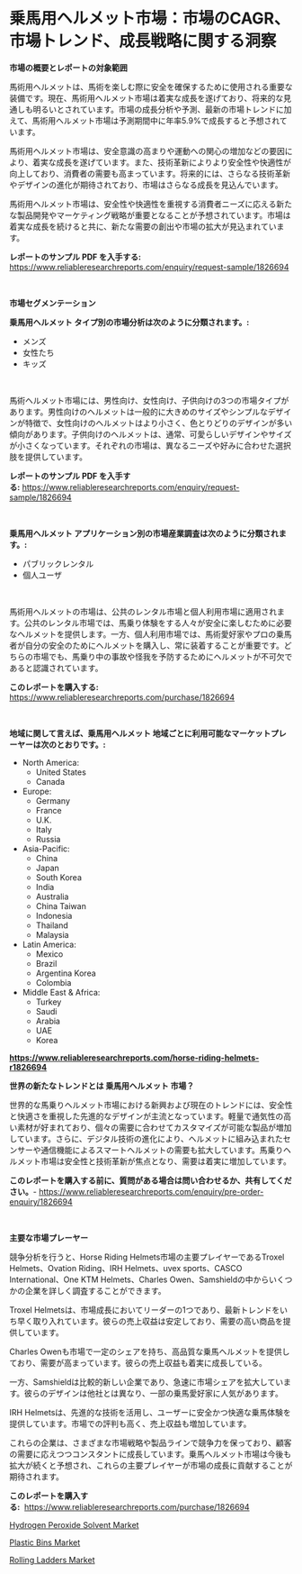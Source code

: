 <p><h1>乗馬用ヘルメット市場：市場のCAGR、市場トレンド、成長戦略に関する洞察</h1></p><p><strong>市場の概要とレポートの対象範囲</strong></p>
<p><p>馬術用ヘルメットは、馬術を楽しむ際に安全を確保するために使用される重要な装備です。現在、馬術用ヘルメット市場は着実な成長を遂げており、将来的な見通しも明るいとされています。市場の成長分析や予測、最新の市場トレンドに加えて、馬術用ヘルメット市場は予測期間中に年率5.9%で成長すると予想されています。</p><p>馬術用ヘルメット市場は、安全意識の高まりや運動への関心の増加などの要因により、着実な成長を遂げています。また、技術革新によりより安全性や快適性が向上しており、消費者の需要も高まっています。将来的には、さらなる技術革新やデザインの進化が期待されており、市場はさらなる成長を見込んでいます。</p><p>馬術用ヘルメット市場は、安全性や快適性を重視する消費者ニーズに応える新たな製品開発やマーケティング戦略が重要となることが予想されています。市場は着実な成長を続けると共に、新たな需要の創出や市場の拡大が見込まれています。</p></p>
<p><strong>レポートのサンプル PDF を入手する:</strong> <a href="https://www.reliableresearchreports.com/enquiry/request-sample/1826694">https://www.reliableresearchreports.com/enquiry/request-sample/1826694</a></p>
<p>&nbsp;</p>
<p><strong>市場セグメンテーション</strong></p>
<p><strong>乗馬用ヘルメット タイプ別の市場分析は次のように分類されます。:</strong></p>
<p><ul><li>メンズ</li><li>女性たち</li><li>キッズ</li></ul></p>
<p>&nbsp;</p>
<p><p>馬術ヘルメット市場には、男性向け、女性向け、子供向けの3つの市場タイプがあります。男性向けのヘルメットは一般的に大きめのサイズやシンプルなデザインが特徴で、女性向けのヘルメットはより小さく、色とりどりのデザインが多い傾向があります。子供向けのヘルメットは、通常、可愛らしいデザインやサイズが小さくなっています。それぞれの市場は、異なるニーズや好みに合わせた選択肢を提供しています。</p></p>
<p><strong>レポートのサンプル PDF を入手する:</strong>&nbsp;<a href="https://www.reliableresearchreports.com/enquiry/request-sample/1826694">https://www.reliableresearchreports.com/enquiry/request-sample/1826694</a></p>
<p>&nbsp;</p>
<p><strong> 乗馬用ヘルメット アプリケーション別の市場産業調査は次のように分類されます。:</strong></p>
<p><ul><li>パブリックレンタル</li><li>個人ユーザ</li></ul></p>
<p>&nbsp;</p>
<p><p>馬術用ヘルメットの市場は、公共のレンタル市場と個人利用市場に適用されます。公共のレンタル市場では、馬乗り体験をする人々が安全に楽しむために必要なヘルメットを提供します。一方、個人利用市場では、馬術愛好家やプロの乗馬者が自分の安全のためにヘルメットを購入し、常に装着することが重要です。どちらの市場でも、馬乗り中の事故や怪我を予防するためにヘルメットが不可欠であると認識されています。</p></p>
<p><strong>このレポートを購入する:</strong>&nbsp; <a href="https://www.reliableresearchreports.com/purchase/1826694">https://www.reliableresearchreports.com/purchase/1826694</a></p>
<p>&nbsp;</p>
<p><strong>地域に関して言えば、乗馬用ヘルメット 地域ごとに利用可能なマーケットプレーヤーは次のとおりです。:</strong></p>
<p><ul>
    <li>
        North America:
        <ul>
            <li>United States</li>
            <li>Canada</li>
        </ul>
    </li>
    <li>
        Europe:
        <ul>
            <li>Germany</li>
            <li>France</li>
            <li>U.K.</li>
            <li>Italy</li>
            <li>Russia</li>
        </ul>
    </li>
    <li>
        Asia-Pacific:
        <ul>
            <li>China</li>
            <li>Japan</li>
            <li>South Korea</li>
            <li>India</li>
            <li>Australia</li>
            <li>China Taiwan</li>
            <li>Indonesia</li>
            <li>Thailand</li>
            <li>Malaysia</li>
        </ul>
    </li>
    <li>
        Latin America:
        <ul>
            <li>Mexico</li>
            <li>Brazil</li>
            <li>Argentina Korea</li>
            <li>Colombia</li>
        </ul>
    </li>
    <li>
        Middle East & Africa:
        <ul>
            <li>Turkey</li>
            <li>Saudi</li>
            <li>Arabia</li>
            <li>UAE</li>
            <li>Korea</li>
        </ul>
    </li>
    </ul></p>
<p><strong><a href="https://www.reliableresearchreports.com/horse-riding-helmets-r1826694">https://www.reliableresearchreports.com/horse-riding-helmets-r1826694</a></strong>&nbsp;</p>
<p><strong>世界の新たなトレンドとは 乗馬用ヘルメット 市場？</strong></p>
<p><p>世界的な馬乗りヘルメット市場における新興および現在のトレンドには、安全性と快適さを重視した先進的なデザインが主流となっています。軽量で通気性の高い素材が好まれており、個々の需要に合わせてカスタマイズが可能な製品が増加しています。さらに、デジタル技術の進化により、ヘルメットに組み込まれたセンサーや通信機能によるスマートヘルメットの需要も拡大しています。馬乗りヘルメット市場は安全性と技術革新が焦点となり、需要は着実に増加しています。</p></p>
<p><strong>このレポートを購入する前に、質問がある場合は問い合わせるか、共有してください。</strong>- <a href="https://www.reliableresearchreports.com/enquiry/pre-order-enquiry/1826694">https://www.reliableresearchreports.com/enquiry/pre-order-enquiry/1826694</a></p>
<p>&nbsp;</p>
<p><strong>主要な市場プレーヤー</strong></p>
<p><p>競争分析を行うと、Horse Riding Helmets市場の主要プレイヤーであるTroxel Helmets、Ovation Riding、IRH Helmets、uvex sports、CASCO International、One KTM Helmets、Charles Owen、Samshieldの中からいくつかの企業を詳しく調査することができます。</p><p>Troxel Helmetsは、市場成長においてリーダーの1つであり、最新トレンドをいち早く取り入れています。彼らの売上収益は安定しており、需要の高い商品を提供しています。</p><p>Charles Owenも市場で一定のシェアを持ち、高品質な乗馬ヘルメットを提供しており、需要が高まっています。彼らの売上収益も着実に成長している。</p><p>一方、Samshieldは比較的新しい企業であり、急速に市場シェアを拡大しています。彼らのデザインは他社とは異なり、一部の乗馬愛好家に人気があります。</p><p>IRH Helmetsは、先進的な技術を活用し、ユーザーに安全かつ快適な乗馬体験を提供しています。市場での評判も高く、売上収益も増加しています。</p><p>これらの企業は、さまざまな市場戦略や製品ラインで競争力を保っており、顧客の需要に応えつつコンスタントに成長しています。乗馬ヘルメット市場は今後も拡大が続くと予想され、これらの主要プレイヤーが市場の成長に貢献することが期待されます。</p></p>
<p><strong>このレポートを購入する:</strong>&nbsp;&nbsp;<a href="https://www.reliableresearchreports.com/purchase/1826694">https://www.reliableresearchreports.com/purchase/1826694</a></p>
<p><p><a href="https://www.linkedin.com/pulse/global-hydrogen-peroxide-solvent-market-types-applications-1e59c?trackingId=jReXmBVZcm%2BaJsZsaxPWTA%3D%3D">Hydrogen Peroxide Solvent Market</a></p><p><a href="https://www.linkedin.com/pulse/plastic-bins-market-furnishes-information-share-trends-8l4be?trackingId=vn9X2pJ9jfraO2Lg93rvKw%3D%3D">Plastic Bins Market</a></p><p><a href="https://www.linkedin.com/pulse/analyzing-rolling-ladders-market-global-industry-perspective-sb4de?trackingId=7uhqjZRiCX43Y7%2BdqR9xsw%3D%3D">Rolling Ladders Market</a></p></p>